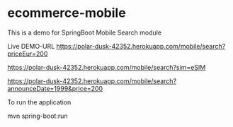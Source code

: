 # ecommerce-mobile


This is a demo for SpringBoot Mobile Search module

Live DEMO-URL
https://polar-dusk-42352.herokuapp.com/mobile/search?priceEur=200

https://polar-dusk-42352.herokuapp.com/mobile/search?sim=eSIM

https://polar-dusk-42352.herokuapp.com/mobile/search?announceDate=1999&price=200

To run the application 

mvn spring-boot:run

